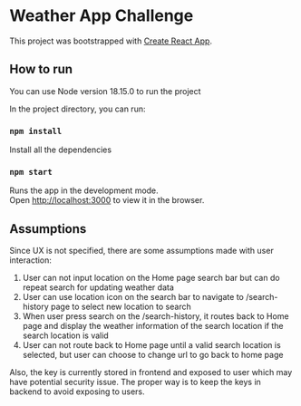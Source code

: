 # Weather App Challenge

This project was bootstrapped with [Create React App](https://github.com/facebook/create-react-app).

## How to run
You can use Node version 18.15.0 to run the project

In the project directory, you can run:
### `npm install`
Install all the dependencies

### `npm start`

Runs the app in the development mode.\
Open [http://localhost:3000](http://localhost:3000) to view it in the browser.

## Assumptions
Since UX is not specified, there are some assumptions made with user interaction:

<ol>
  <li>User can not input location on the Home page search bar but can do repeat search for updating weather data</li>
  <li>User can use location icon on the search bar to navigate to /search-history page to select new location to search</li>
  <li>When user press search on the /search-history, it routes back to Home page and display the weather information of the search location if the search location is valid</li>
  <li>User can not route back to Home page until a valid search location is selected, but user can choose to change url to go back to home page</li>
</ol>

Also, the key is currently stored in frontend and exposed to user which may have potential security issue. The proper way is to keep the keys in backend to avoid exposing to users.
